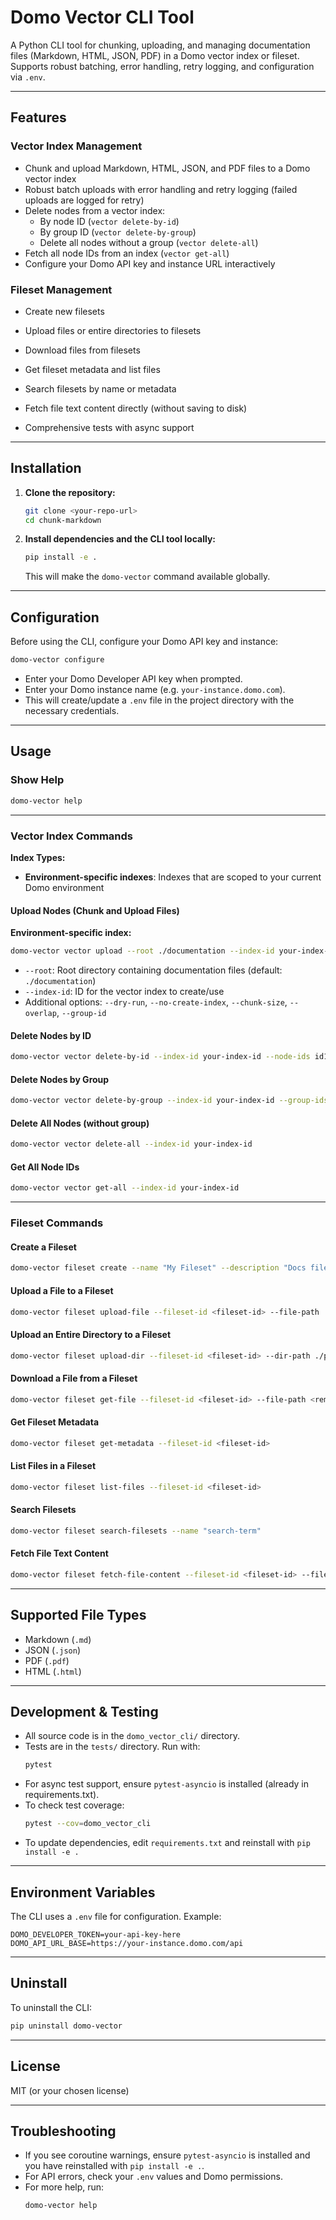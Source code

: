 # Domo Vector CLI Tool

A Python CLI tool for chunking, uploading, and managing documentation files (Markdown, HTML, JSON, PDF) in a Domo vector index or fileset. Supports robust batching, error handling, retry logging, and configuration via `.env`.

---

## Features

### Vector Index Management

- Chunk and upload Markdown, HTML, JSON, and PDF files to a Domo vector index
- Robust batch uploads with error handling and retry logging (failed uploads are logged for retry)
- Delete nodes from a vector index:
  - By node ID (`vector delete-by-id`)
  - By group ID (`vector delete-by-group`)
  - Delete all nodes without a group (`vector delete-all`)
- Fetch all node IDs from an index (`vector get-all`)
- Configure your Domo API key and instance URL interactively

### Fileset Management

- Create new filesets
- Upload files or entire directories to filesets
- Download files from filesets
- Get fileset metadata and list files
- Search filesets by name or metadata
- Fetch file text content directly (without saving to disk)

- Comprehensive tests with async support

---

## Installation

1. **Clone the repository:**

   ```bash
   git clone <your-repo-url>
   cd chunk-markdown
   ```

2. **Install dependencies and the CLI tool locally:**
   ```bash
   pip install -e .
   ```
   This will make the `domo-vector` command available globally.

---

## Configuration

Before using the CLI, configure your Domo API key and instance:

```bash
domo-vector configure
```

- Enter your Domo Developer API key when prompted.
- Enter your Domo instance name (e.g. `your-instance.domo.com`).
- This will create/update a `.env` file in the project directory with the necessary credentials.

---

## Usage

### Show Help

```bash
domo-vector help
```

---

### Vector Index Commands

**Index Types:**

- **Environment-specific indexes**: Indexes that are scoped to your current Domo environment

#### Upload Nodes (Chunk and Upload Files)

**Environment-specific index:**

```bash
domo-vector vector upload --root ./documentation --index-id your-index-id
```

- `--root`: Root directory containing documentation files (default: `./documentation`)
- `--index-id`: ID for the vector index to create/use
- Additional options: `--dry-run`, `--no-create-index`, `--chunk-size`, `--overlap`, `--group-id`

#### Delete Nodes by ID

```bash
domo-vector vector delete-by-id --index-id your-index-id --node-ids id1 id2 ...
```

#### Delete Nodes by Group

```bash
domo-vector vector delete-by-group --index-id your-index-id --group-ids group1 group2 ...
```

#### Delete All Nodes (without group)

```bash
domo-vector vector delete-all --index-id your-index-id
```

#### Get All Node IDs

```bash
domo-vector vector get-all --index-id your-index-id
```

---

### Fileset Commands

#### Create a Fileset

```bash
domo-vector fileset create --name "My Fileset" --description "Docs fileset"
```

#### Upload a File to a Fileset

```bash
domo-vector fileset upload-file --fileset-id <fileset-id> --file-path ./path/to/file.md
```

#### Upload an Entire Directory to a Fileset

```bash
domo-vector fileset upload-dir --fileset-id <fileset-id> --dir-path ./path/to/docs
```

#### Download a File from a Fileset

```bash
domo-vector fileset get-file --fileset-id <fileset-id> --file-path <remote/path.md>
```

#### Get Fileset Metadata

```bash
domo-vector fileset get-metadata --fileset-id <fileset-id>
```

#### List Files in a Fileset

```bash
domo-vector fileset list-files --fileset-id <fileset-id>
```

#### Search Filesets

```bash
domo-vector fileset search-filesets --name "search-term"
```

#### Fetch File Text Content

```bash
domo-vector fileset fetch-file-content --fileset-id <fileset-id> --file-path <remote/path.md>
```

---

## Supported File Types

- Markdown (`.md`)
- JSON (`.json`)
- PDF (`.pdf`)
- HTML (`.html`)

---

## Development & Testing

- All source code is in the `domo_vector_cli/` directory.
- Tests are in the `tests/` directory. Run with:
  ```bash
  pytest
  ```
- For async test support, ensure `pytest-asyncio` is installed (already in requirements.txt).
- To check test coverage:
  ```bash
  pytest --cov=domo_vector_cli
  ```
- To update dependencies, edit `requirements.txt` and reinstall with `pip install -e .`

---

## Environment Variables

The CLI uses a `.env` file for configuration. Example:

```
DOMO_DEVELOPER_TOKEN=your-api-key-here
DOMO_API_URL_BASE=https://your-instance.domo.com/api
```

---

## Uninstall

To uninstall the CLI:

```bash
pip uninstall domo-vector
```

---

## License

MIT (or your chosen license)

---

## Troubleshooting

- If you see coroutine warnings, ensure `pytest-asyncio` is installed and you have reinstalled with `pip install -e .`.
- For API errors, check your `.env` values and Domo permissions.
- For more help, run:
  ```bash
  domo-vector help
  ```
